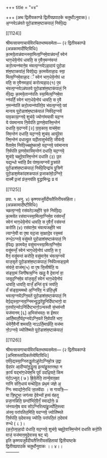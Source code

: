 +++
title = "०४"

+++
(अथ द्वितीयकाण्डे द्वितीयप्रपाठके चतुर्थोऽनुवाकः)।  
अ॒ग्नयेऽन्न॑वते पुरो॒डाशम॒ष्टाकपालं॒ निर्व॑पे॒द्यः

[[1124]]

श्रीमत्सायणाचार्यविरचितभाष्यसमेता— (२ द्वितीयकाण्डे  
(अन्नकामादीष्टिविधिः)  
का॒मये॒तान्न॑वान्त्स्या॒मित्य॒ग्निमे॒वान्न॑वन्तँ॒ स्वेन॑  
भाग॒धेये॒नोप॑ धावति॒ स ए॒वैन॒मन्‍न॑वन्तं  
करो॒त्यन्‍न॑वाने॒व भ॑वत्य॒ग्नये॑ऽन्ना॒दाय॑ पुरो॒डा  
श॑म॒ष्टाकपा॑लं॒ विव॑पे॒द्यः का॒मये॑तान्ना॒दः स्या॒  
मित्य॒ग्निमे॒वान्ना॒द ँ स्वेन॑ भाग॒धेये॒नोप॑ धा  
वति॒ स ए॒वैनमन्ना॒दं करोत्यन्ना॒दः(१) ए॒व  
भ॑वत्य॒ग्नयेऽन्न॑पतये पुरो॒डाश॑म॒ष्टाक॑पालं॒ नि  
र्व॑पे॒द्यः का॒मये॒तान्‍न॑पतिः स्या॒मित्य॒ग्निमे॒वा  
न्‍न॑पतिँ॒ स्वेन॑ भाग॒धेये॒नोप॑ धावति॒ स ए॒वै  
न॒मन्‍न॑पतिं करो॒त्यन्‍न॑पतिरे॒व भ॑वत्य॒ग्‍नये॒ पव॑  
मानाय पुरो॒डाश॑म॒ष्टाक॑पालं निर्व॑पेद॒ग्नये॑  
पाव॒काया॒ग्नये॒ शुच॑ये॒ ज्योगा॑मयावी यद॒ग्न  
ये प॑वमानाय नि॒र्वप॑ति प्रा॒णमे॒वास्मि॒न्तेन॑  
दधाति॒ य॒दग्नये॑ [२] पा॒व॒काय॒ वाच॑मे॒वा  
स्मि॒न्तेन॑ दधाति॒ यद॒ग्नये॒ शुच॑य॒ आयु॑रे॒वा  
स्मि॒न्तेन॑ दधात्यु॒त यदी॒तासुर्भव॑ति॒ जीव॑त्ये॒  
वैतामे॒व निर्व॑पे॒च्‍चक्षु॑ष्कामो॒ यद॒ग्नये॒ पव॑मानाय  
नि॒र्वप॑ति प्रा॒णमे॒वास्मि॒न्तेन॑ दधाति॒ यद॒ग्नये॒  
शुच॑ये॒ चक्षु॑रे॒वास्मि॒न्तेन॑ दधाति (३) उ॒त  
यद्य॒न्धो भव॑ति॒ प्रैव प॑श्य॒त्यग्नये॑ पु॒त्रव॑ते  
पुरो॒डाश॑म॒ष्टाक॑पालं॒ निर्व॑पे॒दिन्द्रा॑य पु॒त्रिणे॑  
पुरो॒डाश॒मेका॑दशकपालं प्र॒जाका॑मो॒ऽग्निरे॒  
वास्मै॑ प्र॒जां प्र॑ज॒नय॑ति वृ॒द्धामिन्द्रः॒ प्र य॑

[[1125]]

प्रपा. १ अनु. ४) कृष्णयजुर्वेदीयतैत्तिरीयसंहिता।  
(अन्नकामादीष्टीविधिः)  
च्छत्य॒ग्नये॒ रस॑वतेऽजक्षी॒रे च॒रुं निर्व॑पे॒द्यः  
का॒मये॑त रस॑वान्त्स्या॒मित्या॒ग्निमे॒व रस॑वन्तँ॒  
स्वेन॑ भाग॒धेये॒नोप॑ धावति॒ स ए॒वैनँ॒ रस॑वन्तं  
करोति (४) रस॑वाने॒व भ॑वत्यजक्षी॒रे भव  
त्याग्ने॒यी वा ए॒षा यद॒जा सा॒क्षादे॒व रस॒मव॑  
रुन्धे॒ऽग्नये॒ वसु॑मते पुरो॒डाश॑म॒ष्टाक॑पालं॒ नि  
र्व॒पेद्यः का॒मयेत॒ वसु॑मान्त्स्या॒मित्य॒ग्निमे॒व  
वसु॑मन्तँ॒ स्वेन॑ भाग॒धेये॒नोप॑ धावति॒ स ए॒  
वैनं॒ वसु॑मन्तं करोति॒ वसु॑माने॒व भ॑वत्य॒ग्नये॑  
वाज॒सृते॑ पुरो॒डाश॑म॒ष्टाक॑पालं॒ निर्व॑पेत्सङ्ग्रा॒मे  
संय॑त्ते॒ वाज॑म्(५) वा ए॒ष सि॒सीर्षति॒ यः  
स॑ङ्ग्रा॒मं जिगी॑षत्य॒ग्निः खलु॒ वै दे॒वानां॑ वा॒  
जसृद॒ग्निमे॒व वा॑ज॒सृतँ॒ स्वेन॑ भाग॒धेये॒नोप॑  
धावति॒ धावति॒ वाजँ॒ हन्ति॑ वृ॒त्रं जय॑ति॒  
तँ स॑ङ्ग्रा॒ममथो अ॒ग्निरि॑व॒ न प्र॑ति॒धृषे॑  
भवत्य॒ग्नये॑ऽग्नि॒वते॑ पुरो॒डाश॑म॒ष्टाक॑पालं॒ नि  
वेर्प॒द्यस्या॒ग्नाव॒ग्निमभ्यु॒द्धरे॑यु॒निर्दि॑ष्टभागो॒ वा  
ए॒तयो॑र॒न्योऽनि॑र्दिष्टभागो॒ऽन्यस्तौ सं॒भव॑न्तौ  
यज॑मानम् [६] अ॒भिसंभवतः॒ स ईश्वर  
आर्ति॒मार्तो॒र्यद॒ग्नये॑ऽग्नि॒वते॑ नि॒र्वपति॑ भाग॒  
धेये॑नै॒वैनौ॑ शमयति॒ नाऽऽर्ति॒मार्छ॑ति॒ यज॑मा  
नो॒ऽग्नये॒ ज्योति॑ष्मते पुरो॒डाश॑म॒ष्टाक॑पालं॒

[[1126]]

श्रीमत्सायणाचार्यविरचितभाष्यसमेता— (२ द्वितीयकाण्डे  
[अभिशस्तादिकर्तव्येष्टिविधिः]  
एर्व॑पे॒द्यस्या॒ग्निरुद्धृ॒तोऽहु॑तेऽग्निहो॒त्र उ॒द्वा  
ये॒दप॑र आ॒दीप्या॑नू॒द्धृत्य॒ इत्या॑हु॒स्तत्तथा॒ न  
का॒र्य॑ यद्भा॑ग॒धेय॑म॒भि पूर्व॑ उदध्रि॒यते॒ किम  
प॑रो॒ऽभ्युत् ( ७ ) ह्रि॒ये॒तेति॒ तान्ये॒वाव॒क्षा  
णा॑नि संनि॒धाय॑ मन्थेदि॒तः प्र॑थ॒मं ज॑ज्ञे अ॒  
ग्निः स्वाद्योने॒रधि॑ जा॒तवे॑दाः । स गायत्रि॒—  
या त्रि॒ष्टुभा॒ जग॑त्या दे॒वेभ्यो॑ ह॒व्यं व॑हतु  
प्रजा॒नन्निति॒ छन्दो॑भिरे॒वै॒नँ॒ स्वाद्योनेः॒ प्र  
ज॑नयत्ये॒ष वाव सो॑ऽग्निरित्या॑हु॒र्ज्योति॒स्त्वा  
अ॑स्य॒ परा॑पतित॒मिति॒ यदग्नये॒ ज्योति॑ष्मते  
नि॒र्वप॑ति॒ य॒देवास्य॒ ज्योतिः॒ परा॑पति॒तं त॒देवाव॑  
रुन्धे ( ८ )।  
(क॒रो॒त्य॒न्ना॒दो द॑धाति॒ यद॒ग्नये॒ शुच॑ये॒ चक्षु॑रे॒वास्मि॒न्तेन॑ दधाति करो॒ति  
वाजं॒ यज॑मान॒मुदे॒वास्य॒ षट् च॑)  
इति कृष्णयजुर्वेदीयतैत्तिरीयसंहितायां द्वितीयाष्टके  
द्वितीयप्रपाठके चतुर्थोनुवाकः ।। ४।।  
———  
